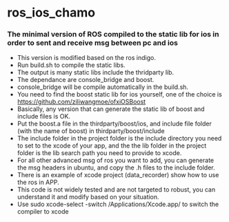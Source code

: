 # ros_ios_chamo
### The minimal version of ROS compiled to the static lib for ios in order to sent and receive msg between pc and ios

- This version is modified based on the ros indigo. 
- Run build.sh to compile the static libs.
- The output is many static libs include the thridparty lib.
- The dependance are console_bridge and boost.
- console_bridge will be compile automatically in the build.sh.
- You need to find the boost static lib for ios yourself, one of the choice is https://github.com/ziliwangmoe/ofxiOSBoost
- Basically, any version that can generate the static lib of boost and include files is OK.
- Put the boost.a file in the thirdparty/boost/ios, and include file folder (with the name of boost) in thirdparty/boost/include
- The include folder in the project folder is the include directory you need to set to the xcode of your app, and the the lib folder in the project folder is the lib search path you need to provide to xcode.
- For all other advanced msg of ros you want to add, you can generate the msg headers in ubuntu, and copy the .h files to the include folder.
- There is an example of xcode project (data_recorder) show how to use the ros in APP.
- This code is not widely tested and are not targeted to robust, you can understand it and modify based on your situation.
- Use sudo xcode-select -switch /Applications/Xcode.app/ to switch the compiler to xcode
